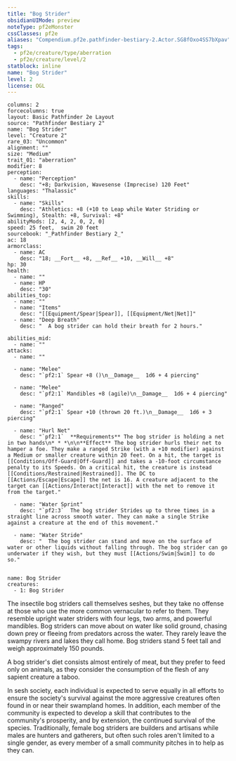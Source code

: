 ```yaml
---
title: "Bog Strider"
obsidianUIMode: preview
noteType: pf2eMonster
cssClasses: pf2e
aliases: "Compendium.pf2e.pathfinder-bestiary-2.Actor.SG8fOxo4SS7bXpav" 
tags:
  - pf2e/creature/type/aberration
  - pf2e/creature/level/2
statblock: inline
name: "Bog Strider"
level: 2
license: OGL
---
```


```statblock
columns: 2
forcecolumns: true
layout: Basic Pathfinder 2e Layout
source: "Pathfinder Bestiary 2"
name: "Bog Strider"
level: "Creature 2"
rare_03: "Uncommon"
alignment: ""
size: "Medium"
trait_01: "aberration"
modifier: 8
perception:
  - name: "Perception"
    desc: "+8; Darkvision, Wavesense (Imprecise) 120 Feet"
languages: "Thalassic"
skills:
  - name: "Skills"
    desc: "Athletics: +8 (+10 to Leap while Water Striding or Swimming), Stealth: +8, Survival: +8"
abilityMods: [2, 4, 2, 0, 2, 0]
speed: 25 feet,  swim 20 feet
sourcebook: "_Pathfinder Bestiary 2_"
ac: 18
armorclass:
  - name: AC
    desc: "18; __Fort__ +8, __Ref__ +10, __Will__ +8"
hp: 30
health:
  - name: ""
  - name: HP
    desc: "30"
abilities_top:
  - name: ""
  - name: "Items"
    desc: "[[Equipment/Spear|Spear]], [[Equipment/Net|Net]]"
  - name: "Deep Breath"
    desc: "  A bog strider can hold their breath for 2 hours."

abilities_mid:
  - name: ""
attacks:
  - name: ""

  - name: "Melee"
    desc: "`pf2:1` Spear +8 ()\n__Damage__  1d6 + 4 piercing"

  - name: "Melee"
    desc: "`pf2:1` Mandibles +8 (agile)\n__Damage__  1d6 + 4 piercing"

  - name: "Ranged"
    desc: "`pf2:1` Spear +10 (thrown 20 ft.)\n__Damage__  1d6 + 3 piercing"

  - name: "Hurl Net"
    desc: "`pf2:1`  **Requirements** The bog strider is holding a net in two hands\n* * *\n\n**Effect** The bog strider hurls their net to hamper a foe. They make a ranged Strike (with a +10 modifier) against a Medium or smaller creature within 20 feet. On a hit, the target is [[Conditions/Off-Guard|Off-Guard]] and takes a -10-foot circumstance penalty to its Speeds. On a critical hit, the creature is instead [[Conditions/Restrained|Restrained]]. The DC to [[Actions/Escape|Escape]] the net is 16. A creature adjacent to the target can [[Actions/Interact|Interact]] with the net to remove it from the target."

  - name: "Water Sprint"
    desc: "`pf2:3`  The bog strider Strides up to three times in a straight line across smooth water. They can make a single Strike against a creature at the end of this movement."

  - name: "Water Stride"
    desc: "  The bog strider can stand and move on the surface of water or other liquids without falling through. The bog strider can go underwater if they wish, but they must [[Actions/Swim|Swim]] to do so."
 
```

```encounter-table
name: Bog Strider
creatures:
  - 1: Bog Strider
```



The insectile bog striders call themselves seshes, but they take no offense at those who use the more common vernacular to refer to them. They resemble upright water striders with four legs, two arms, and powerful mandibles. Bog striders can move about on water like solid ground, chasing down prey or fleeing from predators across the water. They rarely leave the swampy rivers and lakes they call home. Bog striders stand 5 feet tall and weigh approximately 150 pounds.

A bog strider's diet consists almost entirely of meat, but they prefer to feed only on animals, as they consider the consumption of the flesh of any sapient creature a taboo.

In sesh society, each individual is expected to serve equally in all efforts to ensure the society's survival against the more aggressive creatures often found in or near their swampland homes. In addition, each member of the community is expected to develop a skill that contributes to the community's prosperity, and by extension, the continued survival of the species. Traditionally, female bog striders are builders and artisans while males are hunters and gatherers, but often such roles aren't limited to a single gender, as every member of a small community pitches in to help as they can.
